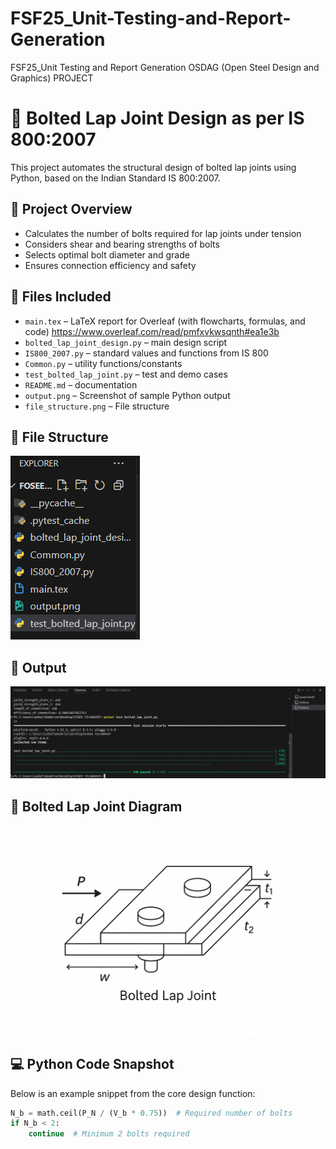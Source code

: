 # FSF25_Unit-Testing-and-Report-Generation
FSF25_Unit Testing and Report Generation 
OSDAG (Open Steel Design and Graphics) PROJECT

# 🔩 Bolted Lap Joint Design as per IS 800:2007

This project automates the structural design of bolted lap joints using Python, based on the Indian Standard IS 800:2007.

## 📌 Project Overview

- Calculates the number of bolts required for lap joints under tension
- Considers shear and bearing strengths of bolts
- Selects optimal bolt diameter and grade
- Ensures connection efficiency and safety

## 📁 Files Included

- `main.tex` – LaTeX report for Overleaf (with flowcharts, formulas, and code)
  https://www.overleaf.com/read/pmfxvkwsqnth#ea1e3b
- `bolted_lap_joint_design.py` – main design script
- `IS800_2007.py` – standard values and functions from IS 800
- `Common.py` – utility functions/constants
- `test_bolted_lap_joint.py` – test and demo cases
- `README.md` – documentation
- `output.png` – Screenshot of sample Python output
- `file_structure.png` – File structure



## 🧮 File Structure

![File Structure](file_structure.png)

## 🧮 Output

![Output](output.png)

## 📐 Bolted Lap Joint Diagram

![Bolted Joint Diagram](bolted_joint_diagram.png)

## 💻 Python Code Snapshot

Below is an example snippet from the core design function:

```python
N_b = math.ceil(P_N / (V_b * 0.75))  # Required number of bolts
if N_b < 2:
    continue  # Minimum 2 bolts required

